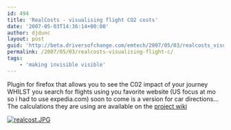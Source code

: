 ```yaml
---
id: 494
title: 'RealCosts - visualising flight CO2 costs'
date: '2007-05-03T14:36:14+00:00'
author: djdunc
layout: post
guid: 'http://beta.driversofchange.com/emtech/2007/05/03/realcosts_visualising_flight_c/'
permalink: /2007/05/03/realcosts-visualising-flight-c/
tags:
    - 'making invisible visible'
---
```


Plugin for firefox that allows you to see the C02 impact of your journey WHILST you search for flights using you favorite website (US focus at mo so i had to use expedia.com) soon to come is a version for car directions… The calculations they are using are available on the [project wiki](http://therealcosts.com/wiki/)

[![realcost.JPG](https://i0.wp.com/www.driversofchange.com/wp-content/uploads/mt-old/emtech/images/realcost.JPG?w=1170)](http://therealcosts.com/)